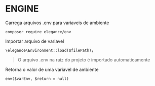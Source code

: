 # ENGINE

Carrega arquivos .env para variaveis de ambiente

    composer require elegance/env

Importar arquivo de variavel

    \elegance\Environment::load($filePath);

> O arquivo .env na raiz do projeto é importado automaticamente

Retorna o valor de uma variavel de ambiente
    
    env($varEnv, $return = null)
